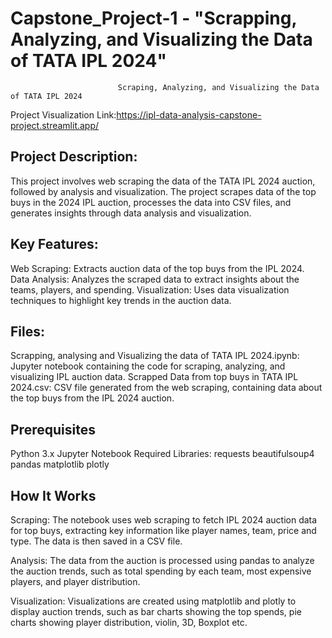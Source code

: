 # Capstone_Project-1 - "Scrapping, Analyzing, and Visualizing the Data of TATA IPL 2024"

                            Scraping, Analyzing, and Visualizing the Data of TATA IPL 2024

  Project Visualization Link:https://ipl-data-analysis-capstone-project.streamlit.app/

## Project Description:

This project involves web scraping the data of the TATA IPL 2024 auction, followed by analysis and visualization. The project scrapes data of the top buys in the 2024 IPL auction, processes the data into CSV files, and generates insights through data analysis and visualization.

## Key Features:

Web Scraping: Extracts auction data of the top buys from the IPL 2024.
Data Analysis: Analyzes the scraped data to extract insights about the teams, players, and spending.
Visualization: Uses data visualization techniques to highlight key trends in the auction data.

## Files:

Scrapping, analysing and Visualizing the data of TATA IPL 2024.ipynb: Jupyter notebook containing the code for scraping, analyzing, and visualizing IPL auction data.
Scrapped Data from top buys in TATA IPL 2024.csv: CSV file generated from the web scraping, containing data about the top buys from the IPL 2024 auction.

## Prerequisites

Python 3.x
Jupyter Notebook
Required Libraries:
requests
beautifulsoup4
pandas
matplotlib
plotly

## How It Works

Scraping: The notebook uses web scraping to fetch IPL 2024 auction data for top buys, extracting key information like player names, team, price and type. The data is then saved in a CSV file.

Analysis: The data from the auction is processed using pandas to analyze the auction trends, such as total spending by each team, most expensive players, and player distribution.

Visualization: Visualizations are created using matplotlib and plotly to display auction trends, such as bar charts showing the top spends, pie charts showing player distribution, violin, 3D, Boxplot etc.

